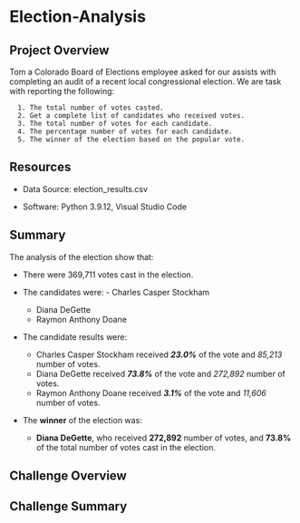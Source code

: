 # Election-Analysis


## Project Overview

Tom a Colorado Board of Elections employee asked for our assists with completing an audit of a recent local congressional election. We are task with reporting the following:

      1. The total number of votes casted.
      2. Get a complete list of candidates who received votes.
      3. The total number of votes for each candidate.
      4. The percentage number of votes for each candidate.
      5. The winner of the election based on the popular vote.
   
## Resources
  
* Data Source: election_results.csv
  
* Software: Python 3.9.12, Visual Studio Code 
  
## Summary
  
The analysis of the election show that:
* There were 369,711 votes cast in the election.
* The candidates were:
    	- Charles Casper Stockham
	- Diana DeGette
	- Raymon Anthony Doane
* The candidate results were:
	- Charles Casper Stockham received **_23.0%_** of the vote and _85,213_ number of votes.
	- Diana DeGette received **_73.8%_** of the vote and _272,892_ number of votes.
	- Raymon Anthony Doane received **_3.1%_** of the vote and _11,606_ number of votes.
  
* The **winner** of the election was:
	- **Diana DeGette**, who received **272,892** number of votes, and **73.8%** of the total number of votes cast in the election.
    
## Challenge Overview

## Challenge Summary
